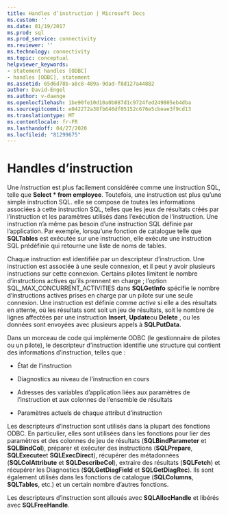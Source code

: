 ```yaml
---
title: Handles d’instruction | Microsoft Docs
ms.custom: ''
ms.date: 01/19/2017
ms.prod: sql
ms.prod_service: connectivity
ms.reviewer: ''
ms.technology: connectivity
ms.topic: conceptual
helpviewer_keywords:
- statement handles [ODBC]
- handles [ODBC], statement
ms.assetid: 65d6d78b-a8c8-489a-9dad-f8d127a44882
author: David-Engel
ms.author: v-daenge
ms.openlocfilehash: 1be90fe10d10a0b087d1c9724fed249805eb4dba
ms.sourcegitcommit: e042272a38fb646df05152c676e5cbeae3f9cd13
ms.translationtype: MT
ms.contentlocale: fr-FR
ms.lasthandoff: 04/27/2020
ms.locfileid: "81299675"
---
```

# <a name="statement-handles"></a>Handles d’instruction
Une *instruction* est plus facilement considérée comme une instruction SQL, telle que **Select \* from employee**. Toutefois, une instruction est plus qu’une simple instruction SQL. elle se compose de toutes les informations associées à cette instruction SQL, telles que les jeux de résultats créés par l’instruction et les paramètres utilisés dans l’exécution de l’instruction. Une instruction n’a même pas besoin d’une instruction SQL définie par l’application. Par exemple, lorsqu’une fonction de catalogue telle que **SQLTables** est exécutée sur une instruction, elle exécute une instruction SQL prédéfinie qui retourne une liste de noms de tables.  
  
 Chaque instruction est identifiée par un descripteur d’instruction. Une instruction est associée à une seule connexion, et il peut y avoir plusieurs instructions sur cette connexion. Certains pilotes limitent le nombre d’instructions actives qu’ils prennent en charge ; l’option SQL_MAX_CONCURRENT_ACTIVITIES dans **SQLGetInfo** spécifie le nombre d’instructions actives prises en charge par un pilote sur une seule connexion. Une instruction est définie comme *active* si elle a des résultats en attente, où les résultats sont soit un jeu de résultats, soit le nombre de lignes affectées par une instruction **Insert**, **Update**ou **Delete** , ou les données sont envoyées avec plusieurs appels à **SQLPutData**.  
  
 Dans un morceau de code qui implémente ODBC (le gestionnaire de pilotes ou un pilote), le descripteur d’instruction identifie une structure qui contient des informations d’instruction, telles que :  
  
-   État de l’instruction  
  
-   Diagnostics au niveau de l’instruction en cours  
  
-   Adresses des variables d’application liées aux paramètres de l’instruction et aux colonnes de l’ensemble de résultats  
  
-   Paramètres actuels de chaque attribut d’instruction  
  
 Les descripteurs d’instruction sont utilisés dans la plupart des fonctions ODBC. En particulier, elles sont utilisées dans les fonctions pour lier des paramètres et des colonnes de jeu de résultats (**SQLBindParameter** et **SQLBindCol**), préparer et exécuter des instructions (**SQLPrepare**, **SQLExecute**et **SQLExecDirect**), récupérer des métadonnées (**SQLColAttribute** et **SQLDescribeCol**), extraire des résultats (**SQLFetch**) et récupérer les Diagnostics (**SQLGetDiagField** et **SQLGetDiagRec**). Ils sont également utilisés dans les fonctions de catalogue (**SQLColumns**, **SQLTables**, etc.) et un certain nombre d’autres fonctions.  
  
 Les descripteurs d’instruction sont alloués avec **SQLAllocHandle** et libérés avec **SQLFreeHandle**.
